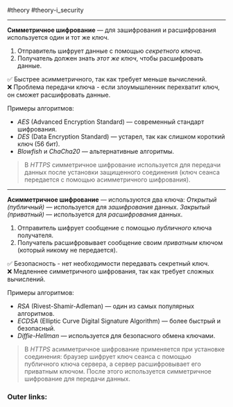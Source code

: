  #theory #theory-i_security

---
**Симметричное шифрование** — для зашифрования и расшифрования используется один и тот же ключ.
1. Отправитель шифрует данные с помощью *секретного ключа*.
2. Получатель должен знать *этот же ключ*, чтобы расшифровать данные.

✅ Быстрее асимметричного, так как требует меньше вычислений.  
❌ Проблема передачи ключа - если злоумышленник перехватит ключ, он сможет расшифровать данные.

Примеры алгоритмов:
- *AES* (Advanced Encryption Standard) — современный стандарт шифрования.
- *DES* (Data Encryption Standard) — устарел, так как слишком короткий ключ (56 бит).
- *Blowfish* и *ChaCha20* — альтернативные алгоритмы.

> В *HTTPS* симметричное шифрование используется для передачи данных после установки защищенного соединения (ключ сеанса передается с помощью асимметричного шифрования).

---

**Асимметричное шифрование** — используются два ключа:
*Открытый (публичный)* — используется для *зашифрования* данных.
*Закрытый (приватный)* — используется для *расшифрования* данных.

1. Отправитель шифрует сообщение с помощью *публичного* ключа получателя.
2. Получатель расшифровывает сообщение своим *приватным* ключом (который никому не передается).

✅ Безопасность - нет необходимости передавать секретный ключ.  
❌ Медленнее симметричного шифрования, так как требует сложных вычислений.

Примеры алгоритмов:
- *RSA* (Rivest-Shamir-Adleman) — один из самых популярных алгоритмов.
- *ECDSA* (Elliptic Curve Digital Signature Algorithm) — более быстрый и безопасный.
- *Diffie-Hellman* — используется для безопасного обмена ключами.

> В *HTTPS* асимметричное шифрование применяется при установке соединения: браузер шифрует ключ сеанса с помощью публичного ключа сервера, а сервер расшифровывает его приватным ключом. После этого используется симметричное шифрование для передачи данных.

### Outer links:


